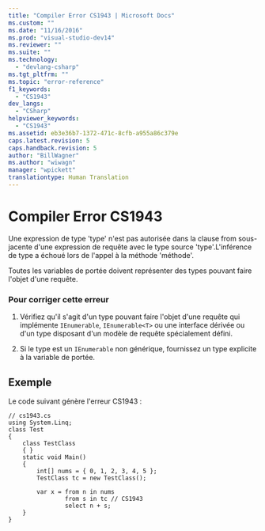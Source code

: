 ```yaml
---
title: "Compiler Error CS1943 | Microsoft Docs"
ms.custom: ""
ms.date: "11/16/2016"
ms.prod: "visual-studio-dev14"
ms.reviewer: ""
ms.suite: ""
ms.technology: 
  - "devlang-csharp"
ms.tgt_pltfrm: ""
ms.topic: "error-reference"
f1_keywords: 
  - "CS1943"
dev_langs: 
  - "CSharp"
helpviewer_keywords: 
  - "CS1943"
ms.assetid: eb3e36b7-1372-471c-8cfb-a955a86c379e
caps.latest.revision: 5
caps.handback.revision: 5
author: "BillWagner"
ms.author: "wiwagn"
manager: "wpickett"
translationtype: Human Translation
---
```

# Compiler Error CS1943
Une expression de type 'type' n'est pas autorisée dans la clause from sous\-jacente d'une expression de requête avec le type source 'type'.L'inférence de type a échoué lors de l'appel à la méthode 'méthode'.  
  
 Toutes les variables de portée doivent représenter des types pouvant faire l'objet d'une requête.  
  
### Pour corriger cette erreur  
  
1.  Vérifiez qu'il s'agit d'un type pouvant faire l'objet d'une requête qui implémente `IEnumerable`, `IEnumerable<T>` ou une interface dérivée ou d'un type disposant d'un modèle de requête spécialement défini.  
  
2.  Si le type est un `IEnumerable` non générique, fournissez un type explicite à la variable de portée.  
  
## Exemple  
 Le code suivant génère l'erreur CS1943 :  
  
```  
// cs1943.cs  
using System.Linq;  
class Test  
{  
    class TestClass  
    { }  
    static void Main()  
    {  
        int[] nums = { 0, 1, 2, 3, 4, 5 };  
        TestClass tc = new TestClass();  
  
        var x = from n in nums  
                from s in tc // CS1943  
                select n + s;  
    }  
}  
```